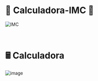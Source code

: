 # 🌌 Calculadora-IMC 🌌

![IMC](https://user-images.githubusercontent.com/89953265/201688477-dd85013a-4e8f-419f-a481-00cc5d63c932.gif)



<br>


# 🖩 Calculadora
![image](https://user-images.githubusercontent.com/89953265/199799590-93da41fd-0382-41a3-a37e-2b485e967669.png)



